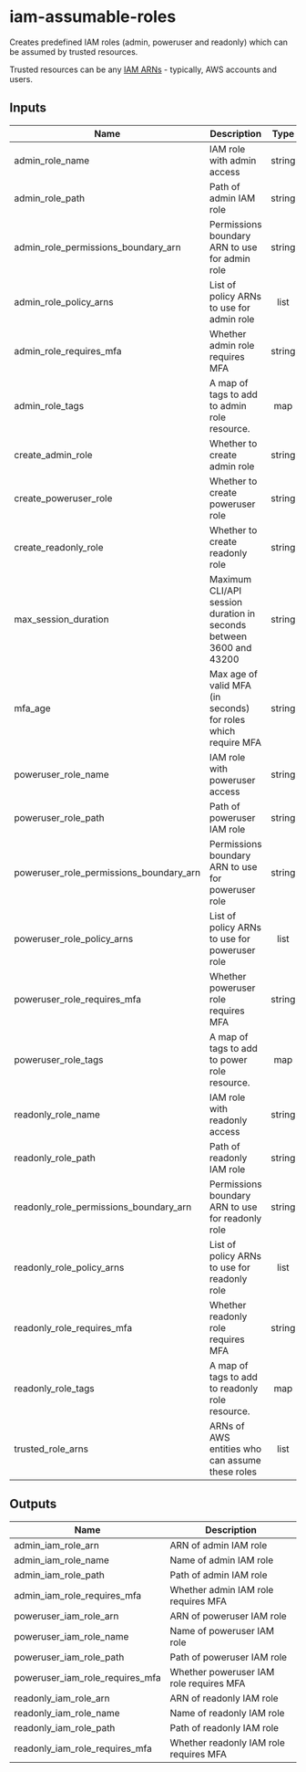 # iam-assumable-roles

Creates predefined IAM roles (admin, poweruser and readonly) which can be assumed by trusted resources.

Trusted resources can be any [IAM ARNs](https://docs.aws.amazon.com/IAM/latest/UserGuide/reference_identifiers.html#identifiers-arns) - typically, AWS accounts and users.

<!-- BEGINNING OF PRE-COMMIT-TERRAFORM DOCS HOOK -->
## Inputs

| Name | Description | Type | Default | Required |
|------|-------------|:----:|:-----:|:-----:|
| admin\_role\_name | IAM role with admin access | string | `"admin"` | no |
| admin\_role\_path | Path of admin IAM role | string | `"/"` | no |
| admin\_role\_permissions\_boundary\_arn | Permissions boundary ARN to use for admin role | string | `""` | no |
| admin\_role\_policy\_arns | List of policy ARNs to use for admin role | list | `[ "arn:aws:iam::aws:policy/AdministratorAccess" ]` | no |
| admin\_role\_requires\_mfa | Whether admin role requires MFA | string | `"true"` | no |
| admin\_role\_tags | A map of tags to add to admin role resource. | map | `"{}"` | no |
| create\_admin\_role | Whether to create admin role | string | `"false"` | no |
| create\_poweruser\_role | Whether to create poweruser role | string | `"false"` | no |
| create\_readonly\_role | Whether to create readonly role | string | `"false"` | no |
| max\_session\_duration | Maximum CLI/API session duration in seconds between 3600 and 43200 | string | `"3600"` | no |
| mfa\_age | Max age of valid MFA (in seconds) for roles which require MFA | string | `"86400"` | no |
| poweruser\_role\_name | IAM role with poweruser access | string | `"poweruser"` | no |
| poweruser\_role\_path | Path of poweruser IAM role | string | `"/"` | no |
| poweruser\_role\_permissions\_boundary\_arn | Permissions boundary ARN to use for poweruser role | string | `""` | no |
| poweruser\_role\_policy\_arns | List of policy ARNs to use for poweruser role | list | `[ "arn:aws:iam::aws:policy/PowerUserAccess" ]` | no |
| poweruser\_role\_requires\_mfa | Whether poweruser role requires MFA | string | `"true"` | no |
| poweruser\_role\_tags | A map of tags to add to power role resource. | map | `"{}"` | no |
| readonly\_role\_name | IAM role with readonly access | string | `"readonly"` | no |
| readonly\_role\_path | Path of readonly IAM role | string | `"/"` | no |
| readonly\_role\_permissions\_boundary\_arn | Permissions boundary ARN to use for readonly role | string | `""` | no |
| readonly\_role\_policy\_arns | List of policy ARNs to use for readonly role | list | `[ "arn:aws:iam::aws:policy/ReadOnlyAccess" ]` | no |
| readonly\_role\_requires\_mfa | Whether readonly role requires MFA | string | `"true"` | no |
| readonly\_role\_tags | A map of tags to add to readonly role resource. | map | `"{}"` | no |
| trusted\_role\_arns | ARNs of AWS entities who can assume these roles | list | `[]` | no |

## Outputs

| Name | Description |
|------|-------------|
| admin\_iam\_role\_arn | ARN of admin IAM role |
| admin\_iam\_role\_name | Name of admin IAM role |
| admin\_iam\_role\_path | Path of admin IAM role |
| admin\_iam\_role\_requires\_mfa | Whether admin IAM role requires MFA |
| poweruser\_iam\_role\_arn | ARN of poweruser IAM role |
| poweruser\_iam\_role\_name | Name of poweruser IAM role |
| poweruser\_iam\_role\_path | Path of poweruser IAM role |
| poweruser\_iam\_role\_requires\_mfa | Whether poweruser IAM role requires MFA |
| readonly\_iam\_role\_arn | ARN of readonly IAM role |
| readonly\_iam\_role\_name | Name of readonly IAM role |
| readonly\_iam\_role\_path | Path of readonly IAM role |
| readonly\_iam\_role\_requires\_mfa | Whether readonly IAM role requires MFA |

<!-- END OF PRE-COMMIT-TERRAFORM DOCS HOOK -->
